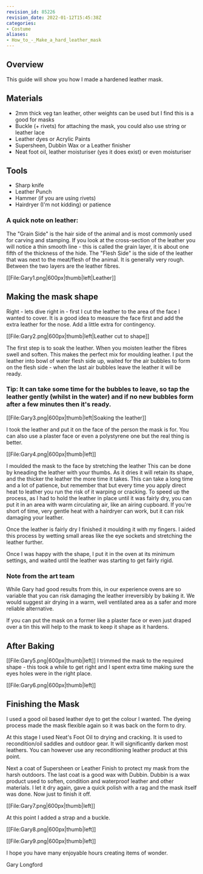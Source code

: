 ```yaml
---
revision_id: 85226
revision_date: 2022-01-12T15:45:38Z
categories:
- Costume
aliases:
- How_to_-_Make_a_hard_leather_mask
---
```



## Overview
This guide will show you how I made a hardened leather mask. 

## Materials
* 2mm thick veg tan leather, other weights can be used but I find this is a good for masks 
* Buckle (+ rivets) for attaching the mask, you could also use string or leather lace 
* Leather dyes or Acrylic Paints 
* Supersheen, Dubbin Wax or a Leather finisher 
* Neat foot oil, leather moisturiser (yes it does exist) or even moisturiser

## Tools
* Sharp knife 
* Leather Punch 
* Hammer (if you are using rivets)  
* Hairdryer (I'm not kidding) or patience 

### A quick note on leather:

The "Grain Side" is the hair side of the animal and is most commonly used for carving and stamping. If you look at the cross-section of the leather you will notice a thin smooth line - this is called the grain layer, it is about one fifth of the thickness of the hide. The "Flesh Side" is the side of the leather that was next to the meat/flesh of the animal. It is generally very rough. Between the two layers are the leather fibres. 

[[File:Gary1.png|600px|thumb|left|Leather]]

## Making the mask shape

Right - lets dive right in - first I cut the leather to the area of the face I wanted to cover. It is a good idea to measure the face first and add the extra leather for the nose. Add a little extra for contingency. 

[[File:Gary2.png|600px|thumb|left|Leather cut to shape]] 

The first step is to soak the leather. When you moisten leather the fibres swell and soften. This makes the perfect mix for moulding leather. I put 
the leather into bowl of water flesh side up, waited for the air bubbles to  form on the flesh side -  when the last air bubbles leave the leather it will be ready. 

### Tip: It can take some time for the bubbles to leave, so tap the leather gently (whilst in the water) and if no new bubbles form after a few minutes then it's ready.

[[File:Gary3.png|600px|thumb|left|Soaking the leather]] 

I took the leather and put it on the face of the person the mask is for. You can also use a plaster face or even a polystyrene one but the real thing is better. 

[[File:Gary4.png|600px|thumb|left]] 

I moulded the mask to the face by stretching the leather This can be done by kneading the leather with your thumbs. As it dries it will retain its shape, and the thicker the leather the more time it takes. This can take a long time and a lot of patience, but remember that but every time you apply direct heat to leather you run the risk of it warping or cracking. To speed up the process, as I had to hold the leather in place 
until it was fairly dry, you can put it in an area with warm circulating air, like an airing cupboard. If you're short of time, very gentle heat with a hairdryer can work, but it can risk damaging your leather. 

Once the leather is fairly dry I finished it moulding it with my fingers. I aided this process by wetting small areas like the eye sockets and stretching 
the leather further. 

Once I was happy with the shape, I put it in the oven at its minimum settings, and waited until the leather was starting to get fairly rigid.

### Note from the art team
While Gary had good results from this, in our experience ovens are so variable that you can risk damaging the leather irreversibly by baking it. We would suggest air drying in a warm, well ventilated area as a safer and more reliable alternative.

If you can put the mask on a former like a plaster face or even just draped over a tin this will help to the mask to keep it shape as it hardens.

## After Baking
[[File:Gary5.png|600px|thumb|left]] 
I trimmed the mask to the required shape - this took a while to get right and I spent extra time making sure the eyes holes were in the right place. 

[[File:Gary6.png|600px|thumb|left]]

## Finishing the Mask
I used a good oil based leather dye to get the colour I wanted. The dyeing process made the mask flexible again so it was back on the form to dry. 

At this stage I used Neat's Foot Oil to drying and cracking. It is used to recondition/oil saddles and outdoor gear. It will significantly darken most 
leathers. You can however use any reconditioning leather product at this point. 

Next a coat of Supersheen or Leather Finish to protect my mask from the harsh outdoors. The last coat is a good wax with Dubbin. Dubbin is a wax product used to soften, condition and waterproof leather and other materials. I let it dry again, gave a quick polish with a rag and the mask itself was done. Now just to finish it off. 

[[File:Gary7.png|600px|thumb|left]] 

At this point I added a strap and a buckle. 

[[File:Gary8.png|600px|thumb|left]] 

[[File:Gary9.png|600px|thumb|left]] 

I hope you have many enjoyable hours creating items of wonder. 

Gary Longford 